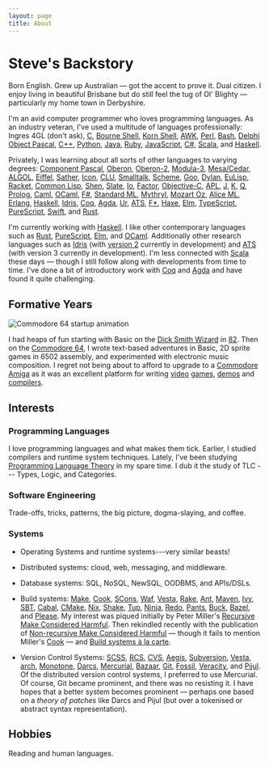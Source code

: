 ```yaml
---
layout: page
title: About
---
```


# Steve's Backstory

Born English. Grew up Australian — got the accent to prove it. Dual citizen.
I enjoy living in beautiful Brisbane but do still feel the tug of Ol'
Blighty — particularly my home town in Derbyshire.

I'm an avid computer programmer who loves programming languages. As an
industry veteran, I've used a multitude of languages professionally:
Ingres 4GL (don't ask),
[C](https://en.wikipedia.org/wiki/C_%28programming_language%29),
[Bourne Shell](https://en.wikipedia.org/wiki/Bourne_shell),
[Korn Shell](http://kornshell.org/),
[AWK](https://en.wikipedia.org/wiki/AWK),
[Perl](https://www.perl.org/),
[Bash](https://www.gnu.org/software/bash/),
[Delphi Object Pascal](http://delphi.wikia.com/wiki/Object_Pascal),
[C++](http://www.stroustrup.com/C++.html),
[Python](https://www.python.org/),
[Java](https://en.wikipedia.org/wiki/Java_%28programming_language%29),
[Ruby](https://www.ruby-lang.org/),
[JavaScript](https://developer.mozilla.org/en-US/docs/Web/javascript),
[C#](https://docs.microsoft.com/en-us/dotnet/csharp/language-reference/),
[Scala](https://scala-lang.org/), and
[Haskell][haskell].

Privately, I was learning about all sorts of other languages to varying
degrees:
[Component Pascal](https://en.wikipedia.org/wiki/Component_Pascal),
[Oberon](https://en.wikipedia.org/wiki/Oberon_(programming_language)),
[Oberon-2](https://en.wikipedia.org/wiki/Oberon-2),
[Modula-3](https://en.wikipedia.org/wiki/Modula-3),
[Mesa/Cedar](https://en.wikipedia.org/wiki/Mesa_(programming_language)),
[ALGOL](https://en.wikipedia.org/wiki/ALGOL),
[Eiffel](https://en.wikipedia.org/wiki/Eiffel_(programming_language)),
[Sather](https://www1.icsi.berkeley.edu/~sather/),
[Icon](https://www.cs.arizona.edu/icon),
[CLU](https://en.wikipedia.org/wiki/CLU_(programming_language)),
[Smalltalk](https://en.wikipedia.org/wiki/Smalltalk),
[Scheme](https://schemers.org/),
[Goo](https://googoogaga.github.io/),
[Dylan](https://opendylan.org/),
[EuLisp](https://en.wikipedia.org/wiki/EuLisp),
[Racket](https://racket-lang.org/),
[Common Lisp](https://en.wikipedia.org/wiki/Common_Lisp),
[Shen](http://www.shenlanguage.org/),
[Slate](https://web.archive.org/web/20160313043048/http://slatelanguage.org/),
[Io](https://iolanguage.org/), [Factor](https://factorcode.org/),
[Objective-C](https://en.wikipedia.org/wiki/Objective-C),
[APL](https://en.wikipedia.org/wiki/APL_(programming_language)),
[J](https://en.wikipedia.org/wiki/J_(programming_language)),
[K](https://en.wikipedia.org/wiki/K_(programming_language)),
[Q](https://en.wikipedia.org/wiki/Q_(programming_language_from_Kx_Systems)),
[Prolog](https://en.wikipedia.org/wiki/Prolog),
[Caml](https://caml.inria.fr/),
[OCaml][OCaml],
[F#](https://fsharp.org/),
[Standard ML](http://sml-family.org/),
[Mythryl](https://mythryl.org/),
[Mozart Oz](https://mozart.github.io/),
[Alice ML](https://www.ps.uni-saarland.de/alice/),
[Erlang](https://www.erlang.org/),
[Haskell][haskell],
[Idris][idris],
[Coq][Coq],
[Agda](http://wiki.portal.chalmers.se/agda/pmwiki.php),
[Ur](http://www.impredicative.com/ur/),
[ATS][ats],
[F\*](https://www.fstar-lang.org/),
[Haxe](https://haxe.org/),
[Elm][elm],
[TypeScript](http://typescript.org/),
[PureScript](http://www.purescript.org/),
[Swift](https://swift.org/), and
[Rust][rust].

I'm currently working with [Haskell][haskell]. I like other
contemporary languages such as [Rust][rust], [PureScript][purescript],
[Elm][elm], and [OCaml][ocaml]. Additionally other research languages such
as [Idris][idris] (with [version 2][Idris2] currently in development) and [ATS][ats]
(with version 3 currently in development). I'm less connected with
[Scala](https://scala-lang.org/) these days — though I still follow along
with developments from time to time. I've done a bit of introductory work
with [Coq][Coq] and [Agda][Agda] and have found it quite challenging.


## Formative Years

<div class="c64 pull-right">
  <img
    class="img-responsive"
    src="../images/C64_startup_animiert.gif"
    alt="Commodore 64 startup animation"
  >
</div>

I had heaps of fun starting with Basic on the [Dick Smith
Wizard](http://ultimateconsoledatabase.com/others/dick_smith_wizzard.htm) in
[82](https://youtu.be/JbCr15KkBxY). Then on the [Commodore
64](http://en.wikipedia.org/wiki/Commodore_64), I wrote text-based
adventures in Basic, 2D sprite games in 6502
assembly, and experimented with electronic music composition. I regret not
being about to afford to upgrade to a [Commodore
Amiga](https://en.wikipedia.org/wiki/Amiga) as it was an excellent platform
for writing [video](https://youtu.be/rsuWgLEQBxM)
[games](https://youtu.be/cdGaZ8Fakok),
[demos](https://youtu.be/3wu8cnIpdLY?list=PL7C791DD55914C154) and
[compilers](http://strlen.com/amiga-e).

## Interests

### Programming Languages

I love programming languages and what makes them tick. Earlier, I studied
compilers and runtime system techniques. Lately, I've been studying
[Programming Language Theory](https://steshaw.org/plt/) in my spare time. I
dub it the study of TLC --- Types, Logic, and Categories.

### Software Engineering

Trade-offs, tricks, patterns, the big picture, dogma-slaying, and coffee.

### Systems

- Operating Systems and runtime systems---very similar beasts!

- Distributed systems: cloud, web, messaging, and middleware.

- Database systems: SQL, NoSQL, NewSQL, OODBMS, and APIs/DSLs.

- Build systems:
  [Make][gnu-make],
  [Cook][cook],
  [SCons][scons],
  [Waf](https://waf.io/),
  [Vesta](http://www.vestasys.org/),
  [Rake](https://github.com/ruby/rake),
  [Ant](https://ant.apache.org/),
  [Maven](https://maven.apache.org/),
  [Ivy](https://ant.apache.org/ivy/),
  [SBT](https://www.scala-sbt.org/),
  [Cabal](https://www.haskell.org/cabal/),
  [CMake](https://cmake.org/),
  [Nix](https://nixos.org/nix/),
  [Shake](https://shakebuild.com/),
  [Tup](http://gittup.org/tup/),
  [Ninja](https://ninja-build.org/),
  [Redo](https://cr.yp.to/redo.html),
  [Pants](https://www.pantsbuild.org/),
  [Buck](https://buckbuild.com/),
  [Bazel](https://bazel.build/), and
  [Please](https://please.build/).
  My interest was piqued initially by Peter Miller's [Recursive Make
  Considered Harmful][recursive-make]. Then rekindled recently with the
  publication of [Non-recursive Make Considered Harmful][non-recursive-make]
  — though it fails to mention Miller's [Cook][cook] — and [Build systems à
  la carte][build-systems-a-la-carte].

- Version Control Systems:
  [SCSS](https://en.wikipedia.org/wiki/Source_Code_Control_System),
  [RCS](https://www.gnu.org/software/rcs/),
  [CVS](https://www.nongnu.org/cvs/),
  [Aegis](http://aegis.sourceforge.net/),
  [Subversion](https://subversion.apache.org/),
  [Vesta](http://www.vestasys.org/),
  [arch](https://www.gnu.org/software/gnu-arch/),
  [Monotone](https://github.com/graydon/monotone),
  [Darcs](http://darcs.net/),
  [Mercurial](https://mercurial.selenic.com/),
  [Bazaar](https://bazaar.canonical.com/),
  [Git](https://git-scm.com/),
  [Fossil](https://fossil-scm.org/),
  [Veracity](http://veracity-scm.com/), and
  [Pijul](https://pijul.org/).
  Of the distributed version control systems, I preferred to use Mercurial.
  Of course, Git became prominent, and there was no resisting
  it. I have hopes that a better system becomes prominent — perhaps one
  based on a _theory of patches_ like Darcs and Pijul (but over a tokenised
  or abstract syntax representation).

## Hobbies

Reading and human languages.

[build-systems-a-la-carte]: https://github.com/snowleopard/build
[cook]: https://web.archive.org/web/20140622050724/http://miller.emu.id.au/pmiller/software/cook/
[gnu-make]: https://www.gnu.org/software/make/
[non-recursive-make]: https://www.microsoft.com/en-us/research/wp-content/uploads/2016/03/hadrian.pdf
[recursive-make]: http://aegis.sourceforge.net/auug97.pdf
[scons]: https://scons.org/

[ATS]: http://www.ats-lang.org/
[Agda]: http://wiki.portal.chalmers.se/agda/pmwiki.php
[Coq]: https://coq.inria.fr/
[Elm]: https://elm-lang.org/
[Haskell]: https://www.haskell.org/
[Idris]: https://idris-lang.org
[PureScript]: http://www.purescript.org/
[Rust]: https://www.rust-lang.org/
[OCaml]: https://ocaml.org/
[Idris2]: https://github.com/edwinb/Idris2
